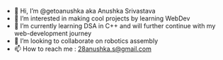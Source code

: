 - 👋 Hi, I’m @getoanushka aka Anushka Srivastava
- 👀 I’m interested in making cool projects by learning WebDev
- 🌱 I’m currently learning DSA in C++ and will further continue with my web-development journey
- 💞️ I’m looking to collaborate on robotics assembly
- 📫 How to reach me : 28anushka.s@gmail.com

<!---
getoanushka/getoanushka is a ✨ special ✨ repository because its `README.md` (this file) appears on your GitHub profile.
You can click the Preview link to take a look at your changes.
--->
